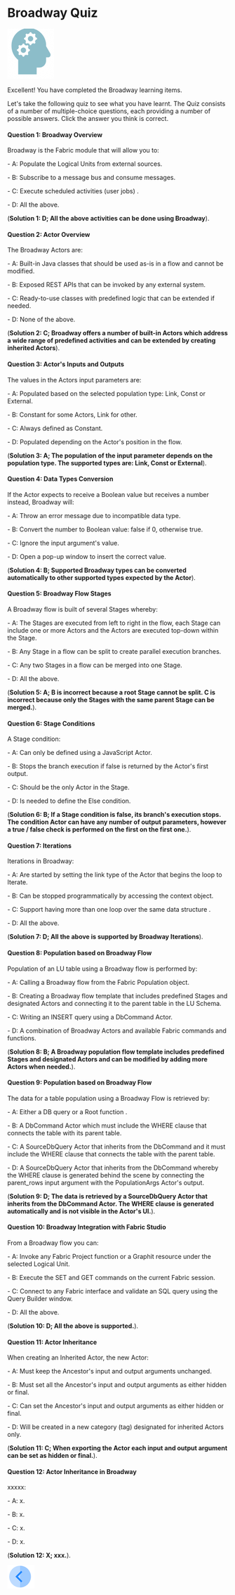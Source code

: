 # Broadway Quiz

![](/academy/Training_Level_1/03_fabric_basic_LU/images/Quiz.png) 



Excellent! You have completed the Broadway learning items.


Let's take the following quiz to see what you have learnt. The Quiz consists of a number of multiple-choice questions, each providing a number of possible answers. Click the answer you think is correct. 



#### Question 1: Broadway Overview

Broadway is the Fabric module that will allow you to:


\- A:  Populate the Logical Units from external sources.


\- B:  Subscribe to a message bus and consume messages.

\- C:  Execute scheduled activities (user jobs) .

\- D:  All the above.

(**Solution 1: D; All the above activities can be done using Broadway**).



#### Question 2: Actor Overview

The Broadway Actors are:


\- A:  Built-in Java classes that should be used as-is in a flow and cannot be modified.


\- B:  Exposed REST APIs that can be invoked by any external system.

\- C:  Ready-to-use classes with predefined logic that can be extended if needed.

\- D:  None of the above.


(**Solution 2: C; Broadway offers a number of built-in Actors which address a wide range of predefined activities and can be extended by creating inherited Actors**).



#### Question 3: Actor's Inputs and Outputs

The values in the Actors input parameters are:


\- A:  Populated based on the selected population type: Link, Const or External.


\- B:  Constant for some Actors, Link for other.

\- C:  Always defined as Constant.

\- D:  Populated depending on the Actor's position in the flow.


(**Solution 3: A; The population of the input parameter depends on the population type. The supported types are:  Link, Const or External**).



#### Question 4: Data Types Conversion

If the Actor expects to receive a Boolean value but receives a number instead, Broadway will:


\- A:  Throw an error message due to incompatible data type.


\- B:  Convert the number to Boolean value: false if 0, otherwise true.

\- C:  Ignore the input argument's value.

\- D:  Open a pop-up window to insert the correct value.


(**Solution 4: B; Supported Broadway types can be converted automatically to other supported types expected by the Actor**).



#### Question 5: Broadway Flow Stages

A Broadway flow is built of several Stages whereby:


\- A:  The Stages are executed from left to right in the flow, each Stage can include one or more Actors and the Actors are executed top-down within the Stage.


\- B:  Any Stage in a flow can be split to create parallel execution branches.

\- C:  Any two Stages in a flow can be merged into one Stage.

\- D:  All the above.


(**Solution 5: A; B is incorrect because a root Stage cannot be split. C is incorrect because only the Stages with the same parent Stage can be merged.**).



#### Question 6: Stage Conditions

A Stage condition:


\- A:  Can only be defined using a JavaScript Actor.


\- B:  Stops the branch execution if false is returned by the Actor's first output.

\- C:  Should be the only Actor in the Stage.

\- D:  Is needed to define the Else condition.


(**Solution 6: B; If a Stage condition is false, its branch's execution stops. The condition Actor can have any number of output parameters, however a true / false check is performed on the first on the first one.**).



#### Question 7: Iterations

Iterations in Broadway:


\- A:  Are started by setting the link type of the Actor that begins the loop to Iterate.


\- B:  Can be stopped programmatically by accessing the context object.

\- C:  Support having more than one loop over the same data structure .

\- D:  All the above.

(**Solution 7: D; All the above is supported by Broadway Iterations**).



#### Question 8: Population based on Broadway Flow

Population of an LU table using a Broadway flow is performed by:


\- A:  Calling a Broadway flow from the Fabric Population object.


\- B:  Creating a Broadway flow template that includes predefined Stages and designated Actors and connecting it to the parent table in the LU Schema.

\- C:  Writing an INSERT query using a DbCommand Actor.

\- D:  A combination of Broadway Actors and available Fabric commands and functions.


(**Solution 8: B; A Broadway population flow template includes predefined Stages and designated Actors and can be modified by adding more Actors when needed.**).



#### Question 9: Population based on Broadway Flow

The data for a table population using a Broadway Flow is retrieved by:


\- A:  Either a DB query or a Root function .


\- B:  A DbCommand Actor which must include the WHERE clause that connects the table with its parent table.

\- C:  A SourceDbQuery Actor that inherits from the DbCommand and it must include the WHERE clause that connects the table with the parent table.

\- D:  A SourceDbQuery Actor that inherits from the DbCommand whereby the WHERE clause is generated behind the scene by connecting the parent_rows input argument with the PopulationArgs Actor's output.


(**Solution 9: D; The data is retrieved by a SourceDbQuery Actor that inherits from the DbCommand Actor. The WHERE clause is generated automatically and is not visible in the Actor's UI.**).



#### Question 10: Broadway Integration with Fabric Studio

From a Broadway flow you can:


\- A:  Invoke any Fabric Project function or a Graphit resource under the selected Logical Unit.


\- B:  Execute the SET and GET commands on the current Fabric session.

\- C:  Connect to any Fabric interface and validate an SQL query using the Query Builder window.

\- D:  All the above.

(**Solution 10: D; All the above is supported.**).



#### Question 11: Actor Inheritance

When creating an Inherited Actor, the new Actor:


\- A:  Must keep the Ancestor's input and output arguments unchanged.


\- B:  Must set all the Ancestor's input and output arguments as either hidden or final.

\- C:  Can set the Ancestor's input and output arguments as either hidden or final.

\- D:  Will be created in a new category (tag) designated for inherited Actors only.

(**Solution 11: C; When exporting the Actor each input and output argument can be set as hidden or final.**).



#### Question 12: Actor Inheritance in Broadway

xxxxx:


\- A:  x.


\- B:  x.

\- C:  x.

\- D:  x.


(**Solution 12: X; xxx.**).


[![img](/articles/images/Previous.png)](XXX.md)